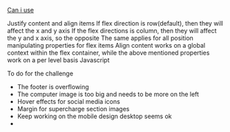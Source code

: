 [Can i use](https://caniuse.com)

Justify content and align items
If flex direction is row(default), then they will affect the x and y axis 
If the flex directions is column, then they will affect the y and x axis, so the opposite
The same applies for all position manipulating properties for flex items
Align content works on a global context within the flex container, while the above mentioned properties work on a per level basis
Javascript 


To do for the challenge
- The footer is overflowing
- The computer image is too big and needs to be more on the left
- Hover effects for social media icons
- Margin for supercharge section images
- Keep working on the mobile design desktop seems ok
- 


